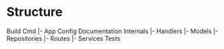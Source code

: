 # Structure
Build
Cmd
|- App
Config
Documentation
Internals 
 |- Handlers
 |- Models
 |- Repositories
 |- Routes
 |- Services
Tests